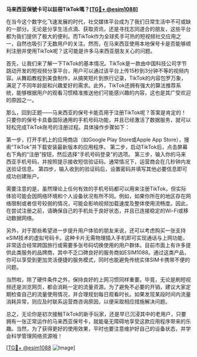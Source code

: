 **马来西亚保號卡可以註冊TikTok嗎？[[TG💪+ @esim1088](https://t.me/s/esim1088)]**

在当今这个数字化飞速发展的时代，社交媒体平台成为了我们日常生活中不可或缺的一部分。无论是分享生活点滴、获取资讯，还是寻找志同道合的朋友，这些平台都为我们提供了极大的便利。而TikTok作为全球炙手可热的短视频社交应用之一，自然也吸引了无数用户的关注。然而，在马来西亚使用本地保号卡是否能够顺利注册并使用TikTok呢？这可能是许多马来西亚朋友关心的问题。

首先，让我们来了解一下TikTok的基本情况。TikTok是一款由中国科技公司字节跳动开发的短视频分享平台，用户可以通过该平台上传15秒到3分钟不等的视频内容。从舞蹈教程到美食制作，从搞笑短片到旅行记录，TikTok的内容包罗万象，满足了不同年龄层和兴趣爱好的需求。此外，TikTok还拥有强大的算法推荐系统，能够根据用户的观看习惯精准推送他们可能感兴趣的内容，这也是其广受欢迎的原因之一。

那么，回到正题——马来西亚的保号卡能否用于注册TikTok呢？答案是肯定的！只要你的保号卡具备国际通用的手机号码功能，并且已经激活了数据服务，就可以轻松完成TikTok账号的注册过程。具体操作步骤如下：

第一步，打开手机上的应用商店（如Google Play Store或Apple App Store），搜索“TikTok”并下载安装最新版本的应用程序。
第二步，启动TikTok后，点击屏幕右下角的“注册”按钮，然后选择“手机号码登录”的选项。
第三步，输入你的马来西亚手机号码，并按照提示接收短信验证码。通常情况下，运营商会在几秒钟内发送验证信息。
第四步，输入收到的验证码后，设置密码并填写其他必要信息即可成功创建账户。

需要注意的是，虽然理论上任何有效的手机号码都可以用来注册TikTok，但实际体验可能会因网络环境和个人设备状况有所不同。例如，如果你所在的地区存在网络限制或者信号较弱的情况，可能会影响视频加载速度及整体使用流畅度。因此，在尝试注册之前，请确保自己的手机处于良好状态，并且已连接稳定的Wi-Fi或移动数据网络。

另外，对于那些希望进一步提升用户体验的朋友来说，还可以考虑购买一张支持eSIM技术的虚拟号码卡。这种卡片无需物理插入手机即可实现通话与上网功能，非常适合经常跨国旅行或需要多张号码切换使用的用户群体。目前市面上有许多提供此类服务的品牌商，其中不乏口碑良好的服务商如ESIM1088。通过这类产品，你可以享受到更加灵活便捷的服务模式，同时也能避免传统实体SIM卡携带不便的问题。

当然啦，除了硬件条件之外，保持良好的上网习惯同样重要。毕竟，无论是刷短视频还是浏览网页，都会消耗一定的流量资源。为了避免不必要的开销，建议大家定期检查自己的流量使用情况，并合理规划每日观看时长。如果发现某段时间内流量消耗异常，则应及时联系运营商咨询原因，以便采取相应措施解决问题。

总之，无论你是初次接触TikTok的新手玩家，还是早已沉浸其中的老用户，只要拥有一张正常运作的马来西亚保号卡，就能毫无障碍地享受这款应用程序带来的乐趣。当然，为了获得更好的使用效果，平时也要注意维护好自己的设备状态，并学会科学管理网络资源哦！

[[TG💪+ @esim1088](https://t.me/s/esim1088) ![Image](https://i.postimg.cc/4NQfJmqS/Snipaste-2025-05-13-00-14-12.png)]